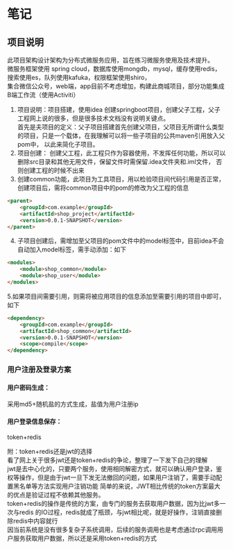 # 笔记
## 项目说明
此项目架构设计架构为分布式微服务应用，旨在练习微服务使用及技术提升。  
微服务框架使用 spring cloud，数据库使用mongdb，mysql，缓存使用redis，搜索使用es，队列使用kafuka，权限框架使用shiro，  
集合微信公众号，web端，app目前不考虑增加，构建此商城项目，部分功能集成B端工作流（使用Activiti）

1. 项目说明：项目搭建，使用idea 创建springboot项目，创建父子工程，父子工程网上说的很多，但是很多技术文档没有说明关键点。  
首先是夫项目的定义：父子项目搭建首先创建父项目，父项目无所谓什么类型的项目，只是一个载体，在我理解可以将一些子项目的公共maven引用放入父pom中， 以此来简化子项目。
2. 项目创建： 创建父工程，此工程只作为容器使用，不发挥任何功能，所以可以删除src目录和其他无用文件，保留文件时需保留.idea文件夹和.iml文件，
否则创建工程的时候不出来
3. 创建common功能，此项目为工具项目，用以检验项目间代码引用是否正常，创建项目后，需将common项目中的pom的修改为父工程的信息
```html
<parent>
    <groupId>com.example</groupId>
    <artifactId>shop_project</artifactId>
    <version>0.0.1-SNAPSHOT</version>
</parent>
```
4. 子项目创建后，需增加至父项目的pom文件中的model标签中，目前idea不会自动加入model标签，需手动添加：如下
```html
<modules>
    <module>shop_common</module>
    <module>shop_user</module>
</modules>
```
5.如果项目间需要引用，则需将被应用项目的信息添加至需要引用的项目中即可，如下
```html
<dependency>
    <groupId>com.example</groupId>
    <artifactId>shop_common</artifactId>
    <version>0.0.1-SNAPSHOT</version>
    <scope>compile</scope>
</dependency>
```
### 用户注册及登录方案  
#### 用户密码生成：
采用md5+随机盐的方式生成，盐值为用户注册ip  
#### 用户登录信息保存：
token+redis  

附：token+redis还是jwt的选择  
看了网上关于很多jwt还是token+redis的争论，整理了一下发下自己的理解  
jwt是去中心化的，只要两个服务，使用相同解密方式，就可以确认用户登录，鉴权等操作，但是由于jwt一旦下发无法撤回的问题，如果用户注销了，需要手动配置黑名单等方法实现用户注销功能
简单的来说，JWT相比传统的token方案最大的优点是验证过程不依赖其他服务。  
token+redis的操作是传统的方案，由专门的服务去获取用户数据，因为比jwt多一次与redis 的IO过程，redis就成了瓶颈，与jwt相比呢，就是好操作，注销直接删除redis中内容就行  
因当前系统是没有很多复杂子系统调用，后续的服务调用也是考虑通过rpc调用用户服务获取用户数据，所以还是采用token+redis的方式
